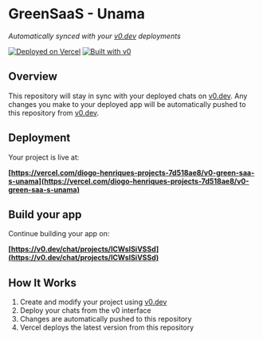 # GreenSaaS - Unama

*Automatically synced with your [v0.dev](https://v0.dev) deployments*

[![Deployed on Vercel](https://img.shields.io/badge/Deployed%20on-Vercel-black?style=for-the-badge&logo=vercel)](https://vercel.com/diogo-henriques-projects-7d518ae8/v0-green-saa-s-unama)
[![Built with v0](https://img.shields.io/badge/Built%20with-v0.dev-black?style=for-the-badge)](https://v0.dev/chat/projects/lCWsISiVSSd)

## Overview

This repository will stay in sync with your deployed chats on [v0.dev](https://v0.dev).
Any changes you make to your deployed app will be automatically pushed to this repository from [v0.dev](https://v0.dev).

## Deployment

Your project is live at:

**[https://vercel.com/diogo-henriques-projects-7d518ae8/v0-green-saa-s-unama](https://vercel.com/diogo-henriques-projects-7d518ae8/v0-green-saa-s-unama)**

## Build your app

Continue building your app on:

**[https://v0.dev/chat/projects/lCWsISiVSSd](https://v0.dev/chat/projects/lCWsISiVSSd)**

## How It Works

1. Create and modify your project using [v0.dev](https://v0.dev)
2. Deploy your chats from the v0 interface
3. Changes are automatically pushed to this repository
4. Vercel deploys the latest version from this repository